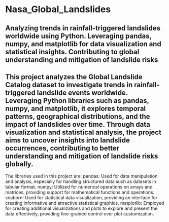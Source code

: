 # Nasa_Global_Landslides
Analyzing trends in rainfall-triggered landslides worldwide using Python. Leveraging pandas, numpy, and matplotlib for data visualization and statistical insights. Contributing to global understanding and mitigation of landslide risks
---------------------------------------------------------------------------------------------------------------------------------------------------------------------
This project analyzes the Global Landslide Catalog dataset to investigate trends in rainfall-triggered landslide events worldwide. Leveraging Python libraries such as pandas, numpy, and matplotlib, it explores temporal patterns, geographical distributions, and the impact of landslides over time. Through data visualization and statistical analysis, the project aims to uncover insights into landslide occurrences, contributing to better understanding and mitigation of landslide risks globally.
----------------------------------------------------------------------------------------------------------------------------------------------------------------------
The libraries used in this project are:
pandas: Used for data manipulation and analysis, especially for handling structured data such as datasets in tabular format.
numpy: Utilized for numerical operations on arrays and matrices, providing support for mathematical functions and operations.
seaborn: Used for statistical data visualization, providing an interface for creating informative and attractive statistical graphics.
matplotlib: Employed for creating additional visualizations and plots to explore and present the data effectively, providing fine-grained control over plot customization.
